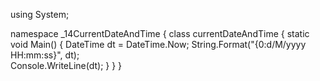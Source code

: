 

using System;


namespace _14CurrentDateAndTime
{
    class currentDateAndTime
    {
        static void Main()
        {
            DateTime dt = DateTime.Now;
            String.Format("{0:d/M/yyyy HH:mm:ss}", dt);            
            Console.WriteLine(dt); 
        }
    }
}
